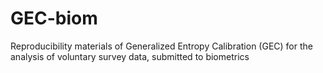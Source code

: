 # GEC-biom
Reproducibility materials of Generalized Entropy Calibration (GEC) for the analysis of voluntary survey data, submitted to biometrics
